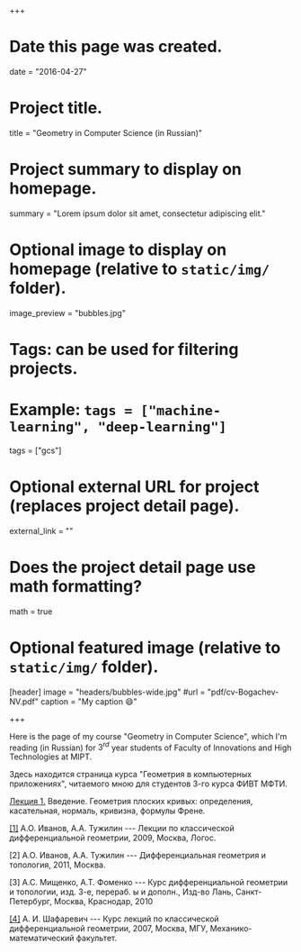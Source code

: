 +++
# Date this page was created.
date = "2016-04-27"

# Project title.
title = "Geometry in Computer Science (in Russian)"

# Project summary to display on homepage.
summary = "Lorem ipsum dolor sit amet, consectetur adipiscing elit."

# Optional image to display on homepage (relative to `static/img/` folder).
image_preview = "bubbles.jpg"

# Tags: can be used for filtering projects.
# Example: `tags = ["machine-learning", "deep-learning"]`
tags = ["gcs"]

# Optional external URL for project (replaces project detail page).
external_link = ""

# Does the project detail page use math formatting?
math = true

# Optional featured image (relative to `static/img/` folder).
[header]
image = "headers/bubbles-wide.jpg"
#url = "pdf/cv-Bogachev-NV.pdf"
caption = "My caption :smile:"

+++

Here is the page of my course "Geometry in Computer Science", which I'm reading (in Russian) for $3^{rd}$ year students of Faculty of Innovations and High Technologies at MIPT. 

Здесь находится страница курса "Геометрия в компьютерных приложениях", читаемого мною для студентов 3-го курса ФИВТ МФТИ. 

[Лекция 1.](Lecture-1.pdf) Введение. Геометрия плоских кривых: определения, касательная, нормаль, кривизна, формулы Френе.


[[1]](https://market.yandex.ru/product--a-o-ivanov-a-a-tuzhilin-lektsii-po-klassicheskoi-differentsialnoi-geometrii/4585892) А.О. Иванов, А.А. Тужилин --- Лекции по классической дифференциальной геометрии, 2009, Москва, Логос.

[2] А.О. Иванов, А.А. Тужилин --- Дифференциальная геометрия и топология, 2011, Москва.

[3] А.С. Мищенко, А.Т. Фоменко --- Курс дифференциальной геометрии и топологии, изд. 3-е, перераб. ы и дополн., Изд-во Лань, Санкт-Петербург, Москва, Краснодар, 2010 

[[4]](https://istina.msu.ru/publications/book/2503568/) А. И. Шафаревич --- Курс лекций по классической дифференциальной геометрии, 2007, Москва, МГУ, Механико-математический факультет.
